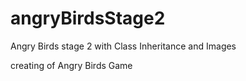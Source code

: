 # angryBirdsStage2
Angry Birds stage 2 with Class Inheritance and Images

creating of Angry Birds Game 

